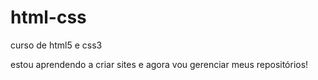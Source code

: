 # html-css

curso de html5 e css3

estou aprendendo a criar sites e agora vou gerenciar meus repositórios!
